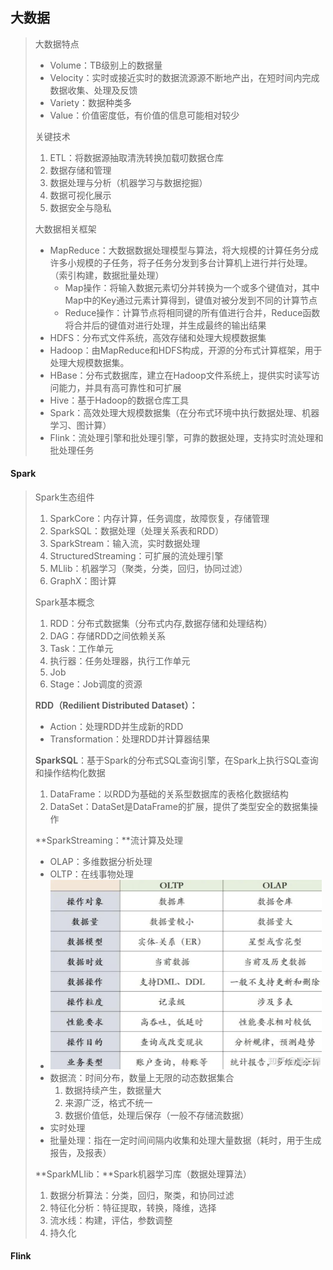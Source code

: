 ## 大数据

> 大数据特点
>
> - Volume：TB级别上的数据量
> - Velocity：实时或接近实时的数据流源源不断地产出，在短时间内完成数据收集、处理及反馈
> - Variety：数据种类多
> - Value：价值密度低，有价值的信息可能相对较少
>
> 关键技术
>
> 1. ETL：将数据源抽取清洗转换加载叨数据仓库
> 2. 数据存储和管理
> 3. 数据处理与分析（机器学习与数据挖掘）
> 4. 数据可视化展示
> 5. 数据安全与隐私
>
> 大数据相关框架
>
> - MapReduce：大数据数据处理模型与算法，将大规模的计算任务分成许多小规模的子任务，将子任务分发到多台计算机上进行并行处理。（索引构建，数据批量处理）
>   - Map操作：将输入数据元素切分并转换为一个或多个键值对，其中Map中的Key通过元素计算得到，键值对被分发到不同的计算节点
>   - Reduce操作：计算节点将相同键的所有值进行合并，Reduce函数将合并后的键值对进行处理，并生成最终的输出结果
> - HDFS：分布式文件系统，高效存储和处理大规模数据集
> - Hadoop：由MapReduce和HDFS构成，开源的分布式计算框架，用于处理大规模数据集。
> - HBase：分布式数据库，建立在Hadoop文件系统上，提供实时读写访问能力，并具有高可靠性和可扩展
> - Hive：基于Hadoop的数据仓库工具
> - Spark：高效处理大规模数据集（在分布式环境中执行数据处理、机器学习、图计算）
> - Flink：流处理引擎和批处理引擎，可靠的数据处理，支持实时流处理和批处理任务

#### Spark

> Spark生态组件
>
> 1. SparkCore：内存计算，任务调度，故障恢复，存储管理
> 2. SparkSQL：数据处理（处理关系表和RDD）
> 3. SparkStream：输入流，实时数据处理
> 4. StructuredStreaming：可扩展的流处理引擎
> 5. MLlib：机器学习（聚类，分类，回归，协同过滤）
> 6. GraphX：图计算
>
> Spark基本概念
>
> 1. RDD：分布式数据集（分布式内存,数据存储和处理结构）
> 2. DAG：存储RDD之间依赖关系
> 3. Task：工作单元
> 4. 执行器：任务处理器，执行工作单元
> 5. Job
> 6. Stage：Job调度的资源
>
> **RDD（Redilient Distributed Dataset）：**
>
> - Action：处理RDD并生成新的RDD
> - Transformation：处理RDD并计算器结果
>
> **SparkSQL**：基于Spark的分布式SQL查询引擎，在Spark上执行SQL查询和操作结构化数据
>
> 1. DataFrame：以RDD为基础的关系型数据库的表格化数据结构
> 2. DataSet：DataSet是DataFrame的扩展，提供了类型安全的数据集操作
>
> 
>
> **SparkStreaming：**流计算及处理
>
> - OLAP：多维数据分析处理
> - OLTP：在线事物处理
> - <img src="./assets/image-20240323211242289.png" alt="image-20240323211242289" style="zoom:50%;" /> 
> - 数据流：时间分布，数量上无限的动态数据集合
>   1. 数据持续产生，数据量大
>   2. 来源广泛，格式不统一
>   3. 数据价值低，处理后保存（一般不存储流数据）
> - 实时处理
> - 批量处理：指在一定时间间隔内收集和处理大量数据（耗时，用于生成报告，及报表）
>
> **SparkMLIib：**Spark机器学习库（数据处理算法）
>
> 1. 数据分析算法：分类，回归，聚类，和协同过滤
> 2. 特征化分析：特征提取，转换，降维，选择
> 3. 流水线：构建，评估，参数调整
> 4. 持久化

#### **Flink**